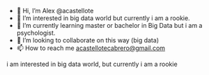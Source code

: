 - 👋 Hi, I’m Alex @acastellote
- 👀 I’m interested in big data world but currently i am a rookie.
- 🌱 I’m currently learning master or bachelor in Big Data but i am a psychologist.
- 💞️ I’m looking to collaborate on this way (big data)
- 📫 How to reach me acastellotecabrero@gmail.com

i am interested in big data world, but currently i am a rookie
<!---
acastellote/acastellote is a ✨ special ✨ repository because its `README.md` (this file) appears on your GitHub profile.
You can click the Preview link to take a look at your changes.
--->
